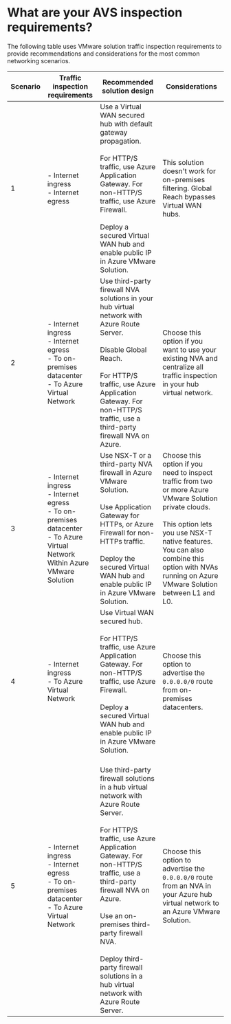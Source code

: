 # What are your AVS inspection requirements?


The following table uses VMware solution traffic inspection requirements to provide recommendations and considerations for the most common networking scenarios.

| Scenario | Traffic inspection requirements | Recommended solution design | Considerations |
|---|----|---|---|
| 1 |  - Internet ingress <br> - Internet egress | Use a Virtual WAN secured hub with default gateway propagation. </br></br> For HTTP/S traffic, use Azure Application Gateway. For non-HTTP/S traffic, use Azure Firewall.</br></br> Deploy a secured Virtual WAN hub and enable public IP in Azure VMware Solution. | This solution doesn't work for on-premises filtering. Global Reach bypasses Virtual WAN hubs. |
| 2 |  - Internet ingress <br> - Internet egress <br> - To on-premises datacenter <br> - To Azure Virtual Network| Use third-party firewall NVA solutions in your hub virtual network with Azure Route Server. </br></br> Disable Global Reach. </br></br> For HTTP/S traffic, use Azure Application Gateway. For non-HTTP/S traffic, use a third-party firewall NVA on Azure.| Choose this option if you want to use your existing NVA and centralize all traffic inspection in your hub virtual network. |
| 3 | - Internet ingress <br> - Internet egress <br> - To on-premises datacenter <br> - To Azure Virtual Network <br> Within Azure VMware Solution <br>|   Use NSX-T or a third-party NVA firewall in Azure VMware Solution. </br></br>  Use Application Gateway for HTTPs, or Azure Firewall for non-HTTPs traffic. </br></br> Deploy the secured Virtual WAN hub and enable public IP in Azure VMware Solution.| Choose this option if you need to inspect traffic from two or more Azure VMware Solution private clouds. </br></br> This option lets you use NSX-T native features. You can also combine this option with NVAs running on Azure VMware Solution between L1 and L0. |
| 4 | - Internet ingress <br> - To Azure Virtual Network| Use Virtual WAN secured hub. </br></br>  For HTTP/S traffic, use Azure Application Gateway. For non-HTTP/S traffic, use Azure Firewall.</br></br> Deploy a secured Virtual WAN hub and enable public IP in Azure VMware Solution. | Choose this option to advertise the `0.0.0.0/0` route from on-premises datacenters. |
| 5 | - Internet ingress <br> - Internet egress </br> - To on-premises datacenter </br> - To Azure Virtual Network   | </br>  Use third-party firewall solutions in a hub virtual network with Azure Route Server. </br></br> For HTTP/S traffic, use Azure Application Gateway. For non-HTTP/S traffic, use a third-party firewall NVA on Azure. </br></br> Use an on-premises third-party firewall NVA. </br></br> Deploy third-party firewall solutions in a hub virtual network with Azure Route Server. | Choose this option to advertise the `0.0.0.0/0` route from an NVA in your Azure hub virtual network to an Azure VMware Solution.|
